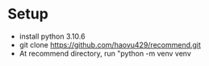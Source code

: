 # Setup
- install python 3.10.6
- git clone https://github.com/haovu429/recommend.git
- At recommend directory, run "python -m venv venv